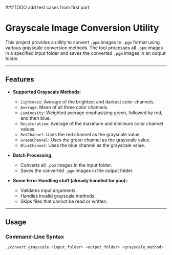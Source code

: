 ###TODO add test cases from first part

# Grayscale Image Conversion Utility 

This project provides a utility to convert `.ppm` images to `.pgm` format using various grayscale conversion methods. The tool processes all `.ppm` images in a specified input folder and saves the converted `.pgm` images in an output folder.

--- 

## Features  
 
- **Supported Grayscale Methods**:
  - `Lightness`: Average of the brightest and darkest color channels.
  - `Average`: Mean of all three color channels.
  - `Luminosity`: Weighted average emphasizing green, followed by red, and then blue.
  - `Desaturation`: Average of the maximum and minimum color channel values.
  - `RedChannel`: Uses the red channel as the grayscale value.
  - `GreenChannel`: Uses the green channel as the grayscale value.
  - `BlueChannel`: Uses the blue channel as the grayscale value.

- **Batch Processing**:
  - Converts all `.ppm` images in the input folder.
  - Saves the converted `.pgm` images in the output folder.

- **Some Error Handling stuff (already handled for you):**:
  - Validates input arguments.
  - Handles invalid grayscale methods.
  - Skips files that cannot be read or written.


---

## Usage

### Command-Line Syntax

```bash
./convert_grayscale <input_folder> <output_folder> <grayscale_method>
